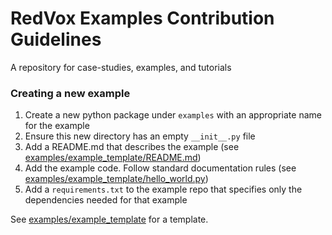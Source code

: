 # RedVox Examples Contribution Guidelines

A repository for case-studies, examples, and tutorials

### Creating a new example

1. Create a new python package under `examples` with an appropriate name for the example
2. Ensure this new directory has an empty `__init__.py` file
3. Add a README.md that describes the example (see [examples/example_template/README.md](examples/README.md))
4. Add the example code. Follow standard documentation rules (see [examples/example_template/hello_world.py](examples/example_template/hello_world.py))
5. Add a `requirements.txt` to the example repo that specifies only the dependencies needed for that example

See [examples/example_template](examples/example_template) for a template.
